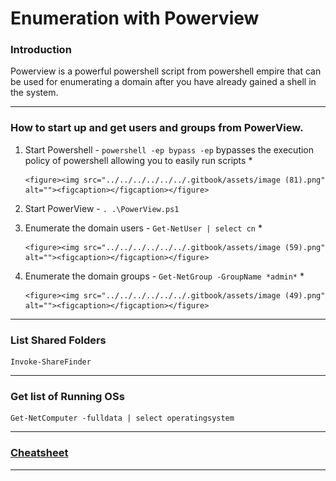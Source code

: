 # Enumeration with Powerview

### Introduction

Powerview is a powerful powershell script from powershell empire that can be used for enumerating a domain after you have already gained a shell in the system.

***

### How to start up and get users and groups from PowerView.

1. Start Powershell - `powershell -ep bypass -ep` bypasses the execution policy of powershell allowing you to easily run scripts&#x20;
   *

       <figure><img src="../../../../../../.gitbook/assets/image (81).png" alt=""><figcaption></figcaption></figure>
2. Start PowerView - `. .\PowerView.ps1`
3. Enumerate the domain users - `Get-NetUser | select cn`
   *

       <figure><img src="../../../../../../.gitbook/assets/image (59).png" alt=""><figcaption></figcaption></figure>
4. Enumerate the domain groups - `Get-NetGroup -GroupName *admin*`
   *

       <figure><img src="../../../../../../.gitbook/assets/image (49).png" alt=""><figcaption></figcaption></figure>

***

### List Shared Folders

```
Invoke-ShareFinder
```

***

### Get list of Running OSs

```
Get-NetComputer -fulldata | select operatingsystem
```

***

### [Cheatsheet](https://gist.github.com/HarmJ0y/184f9822b195c52dd50c379ed3117993)

***
